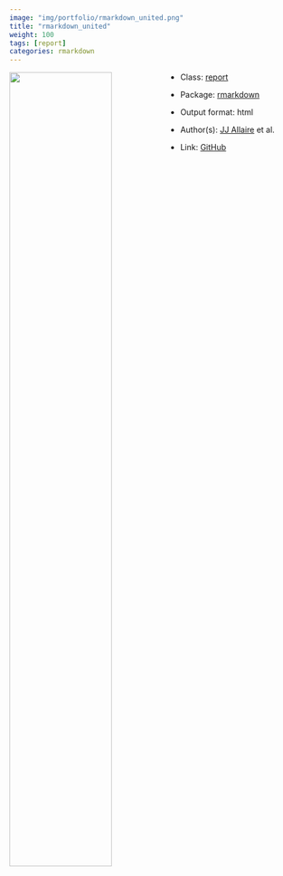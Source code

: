 ```yaml
---
image: "img/portfolio/rmarkdown_united.png"
title: "rmarkdown_united"
weight: 100
tags: [report]
categories: rmarkdown
---
```




<!--more-->

<p><a href="../../img/portfolio/rmarkdown_united.png"><img class = "jf-image-shadow" src="../../img/portfolio/rmarkdown_united.png" style="display: block; margin: auto;" width="60%"  align="left"></a></p>

- Class: [report](../../tags/report)
- Package: [rmarkdown](rmarkdown)
- Output format: html

- Author(s): [JJ Allaire](https://github.com/jjallaire) et al.
- Link: [GitHub](https://github.com/rstudio/rmarkdown)


